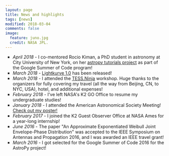 ```yaml
---
layout: page
title: News and highlights
tags: [news]
modified: 2018-03-04
comments: false
image:
  feature: juno.jpg
  credit: NASA JPL.
---
```


<ul style="list-style-type:square">
   <li> <i> April 2018 </i>- I co-mentored Rocio Kiman, a PhD student in astronomy at City University of New York, on her
   <a href="https://github.com/astropy/astropy-tutorials">astropy tutorials project</a> as part of the Google Summer of Code program!
   <li> <i> March 2018 </i> - <a href="https://keplerscience.arc.nasa.gov/new-kepler-data-analysis-tools-and-tutorials-lightkurve-v10.html">
   <u>Lightkurve 1.0</u></a> has been released!
   <li> <i>March 2018</i> - I attended the <a href="https://tess.ninja"><u>TESS.Ninja</u></a> workshop.
Huge thanks to the organizers for fully covering my travel (all the way from Beijing,
CN, to NYC, USA), hotel, and additional expenses!
   <li> <i>February 2018</i> - I've left NASA's K2 GO Office to resume my undergraduate studies!
   <li> <i>January 2018</i> - I attended the American Astronomical Society Meeting!<a href="https://github.com/mirca/ze_aas_poster/blob/master/poster.pdf">
   <u>Check out my poster!</u></a>
   <li> <i>February 2017</i> - I joined the K2 Guest Observer Office at NASA Ames for a year-long internship!
   <li> <i>June 2016</i> - The paper "An Approximate Exponentiated Weibull Joint Envelope-Phase Distribution"
was accepted to the IEEE Symposium on Antennas and Propagation 2016, and I was
awarded an IEEE travel grant!
   <li> <i>March 2016</i> - I got selected for the Google Summer of Code 2016 for the AstroPy project!
